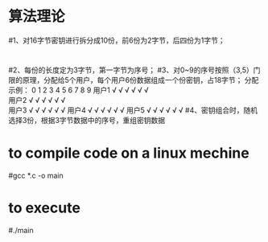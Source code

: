 # 算法理论
#1、对16字节密钥进行拆分成10份，前6份为2字节，后四份为1字节；
# 
#2、每份的长度定为3字节，第一字节为序号；
#3、对0~9的序号按照（3,5）门限的原理，分配给5个用户，每个用户6份数据组成一个份密钥，占18字节；
  分配示例：
        0	1	2	3	4	5	6	7	8	9
  用户1	√	√	√	√	√	√				
  用户2	√	√	√				√	√	√	
  用户3	√			√	√		√	√		√
  用户4		√		√		√	√		√	√
  用户5			√		√	√		√	√	√
#4、密钥组合时，随机选择3份，根据3字节数据中的序号，重组密钥数据

# to compile code on a linux mechine
#gcc *.c -o main
# to execute 
#./main

